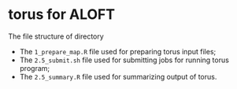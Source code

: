 # torus for ALOFT

The file structure of directory
- The `1_prepare_map.R` file used for preparing torus input files;
- The `2.5_submit.sh` file used for submitting jobs for running torus program;
- The `2.5_summary.R` file used for summarizing output of torus.  


